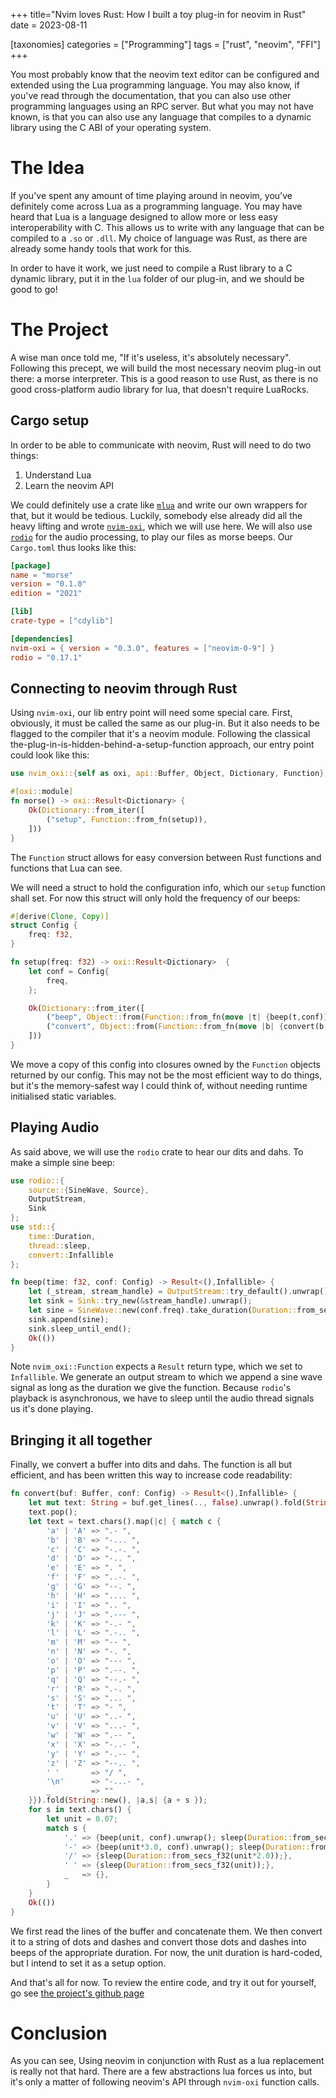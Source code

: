 +++
title="Nvim loves Rust: How I built a toy plug-in for neovim in Rust"
date = 2023-08-11

[taxonomies]
categories = ["Programming"]
tags = ["rust", "neovim", "FFI"]
+++

You most probably know that the neovim text editor can be configured and
extended using the Lua programming language. You may also know, if you've read
through the documentation, that you can also use other programming languages
using an RPC server. But what you may not have known, is that you can also use
any language that compiles to a dynamic library using the C ABI of your
operating system.

<!-- more -->

# The Idea

If you've spent any amount of time playing around in neovim, you've definitely
come across Lua as a programming language. You may have heard that Lua is a
language designed to allow more or less easy interoperability with C. This
allows us to write with any language that can be compiled to a `.so` or `.dll`.
My choice of language was Rust, as there are already some handy tools that work
for this.

In order to have it work, we just need to compile a Rust library to a C dynamic
library, put it in the `lua` folder of our plug-in, and we should be good to go!

# The Project

A wise man once told me, "If it's useless, it's absolutely necessary".
Following this precept, we will build the most necessary neovim plug-in out
there: a morse interpreter. This is a good reason to use Rust, as there is no
good cross-platform audio library for lua, that doesn't require LuaRocks.

## Cargo setup

In order to be able to communicate with neovim, Rust will need to do two
things:
1. Understand Lua
2. Learn the neovim API

We could definitely use a crate like [`mlua`](https://lib.rs/crates/mlua) and
write our own wrappers for that, but it would be tedious. Luckily, somebody
else already did all the heavy lifting and wrote
[`nvim-oxi`](https://lib.rs/crates/nvim-oxi), which we will use here. We will also
use [`rodio`](https://lib.rs/crates/rodio) for the audio processing, to play our files
as morse beeps. Our `Cargo.toml` thus looks like this:

```toml
[package]
name = "morse"
version = "0.1.0"
edition = "2021"

[lib]
crate-type = ["cdylib"]

[dependencies]
nvim-oxi = { version = "0.3.0", features = ["neovim-0-9"] }
rodio = "0.17.1"
```

## Connecting to neovim through Rust

Using `nvim-oxi`, our lib entry point will need some special care. First, obviously,
it must be called the same as our plug-in. But it also needs to be flagged to the
compiler that it's a neovim module. Following the classical
the-plug-in-is-hidden-behind-a-setup-function approach, our entry point could look like this:

```rust
use nvim_oxi::{self as oxi, api::Buffer, Object, Dictionary, Function};
```
```rust
#[oxi::module]
fn morse() -> oxi::Result<Dictionary> {
    Ok(Dictionary::from_iter([
        ("setup", Function::from_fn(setup)),
    ]))
}
```

The `Function` struct allows for easy conversion between Rust functions and functions
that Lua can see.

We will need a struct to hold the configuration info, which our `setup` function shall
set. For now this struct will only hold the frequency of our beeps:

```rust
#[derive(Clone, Copy)]
struct Config {
    freq: f32,
}

fn setup(freq: f32) -> oxi::Result<Dictionary>  {
    let conf = Config{
        freq,
    };

    Ok(Dictionary::from_iter([
        ("beep", Object::from(Function::from_fn(move |t| {beep(t,conf)}))),
        ("convert", Object::from(Function::from_fn(move |b| {convert(b,conf)}))),
    ]))
}
```

We move a copy of this config into closures owned by the `Function` objects returned
by our config. This may not be the most efficient way to do things, but it's the
memory-safest way I could think of, without needing runtime initialised static variables.

## Playing Audio
As said above, we will use the `rodio` crate to hear our dits and dahs. To make a simple
sine beep:

```rust
use rodio::{
    source::{SineWave, Source},
    OutputStream,
    Sink
};
use std::{
    time::Duration,
    thread::sleep,
    convert::Infallible
};
```
```rust
fn beep(time: f32, conf: Config) -> Result<(),Infallible> {
    let (_stream, stream_handle) = OutputStream::try_default().unwrap();
    let sink = Sink::try_new(&stream_handle).unwrap();
    let sine = SineWave::new(conf.freq).take_duration(Duration::from_secs_f32(time));
    sink.append(sine);
    sink.sleep_until_end();
    Ok(())
}
```

Note `nvim_oxi::Function` expects a `Result` return type, which we set to `Infallible`.
We generate an output stream to which we append a sine wave signal as long as the duration
we give the function. Because `rodio`'s playback is asynchronous, we have to sleep until
the audio thread signals us it's done playing.

## Bringing it all together
Finally, we convert a buffer into dits and dahs. The function is all but efficient, and
has been written this way to increase code readability:

```rust
fn convert(buf: Buffer, conf: Config) -> Result<(),Infallible> {
    let mut text: String = buf.get_lines(.., false).unwrap().fold(String::new(), |a,s| {a + &s.to_string_lossy() + "\n"});
    text.pop();
    let text = text.chars().map(|c| { match c {
        'a' | 'A' => ".- ",
        'b' | 'B' => "-... ",
        'c' | 'C' => "-.-. ",
        'd' | 'D' => "-.. ",
        'e' | 'E' => ". ",
        'f' | 'F' => "..-. ",
        'g' | 'G' => "--. ",
        'h' | 'H' => ".... ",
        'i' | 'I' => ".. ",
        'j' | 'J' => ".--- ",
        'k' | 'K' => "-.- ",
        'l' | 'L' => ".-.. ",
        'm' | 'M' => "-- ",
        'n' | 'N' => "-. ",
        'o' | 'O' => "--- ",
        'p' | 'P' => ".--. ",
        'q' | 'Q' => "--.- ",
        'r' | 'R' => ".-. ",
        's' | 'S' => "... ",
        't' | 'T' => "- ",
        'u' | 'U' => "..- ",
        'v' | 'V' => "...- ",
        'w' | 'W' => ".-- ",
        'x' | 'X' => "-..- ",
        'y' | 'Y' => "-.-- ",
        'z' | 'Z' => "--.. ",
        ' '       => "/ ",
        '\n'      => "-...- ",
        _         => ""
    }}).fold(String::new(), |a,s| {a + s });
    for s in text.chars() {
        let unit = 0.07;
        match s {
            '.' => {beep(unit, conf).unwrap(); sleep(Duration::from_secs_f32(unit));},
            '-' => {beep(unit*3.0, conf).unwrap(); sleep(Duration::from_secs_f32(unit));},
            '/' => {sleep(Duration::from_secs_f32(unit*2.0));},
            ' ' => {sleep(Duration::from_secs_f32(unit));},
            _   => {},
        }
    }
    Ok(())
}
```

We first read the lines of the buffer and concatenate them. We then convert it to a 
string of dots and dashes and convert those dots and dashes into beeps of the appropriate
duration. For now, the unit duration is hard-coded, but I intend to set it as a setup option.

And that's all for now. To review the entire code, and try it out for yourself, go see
[the project's github page](https://github.com/TheyCallMeHacked/morse.nvim)

# Conclusion

As you can see, Using neovim in conjunction with Rust as a lua replacement is really
not that hard. There are a few abstractions lua forces us into, but it's only a matter of following
neovim's API through `nvim-oxi` function calls.
